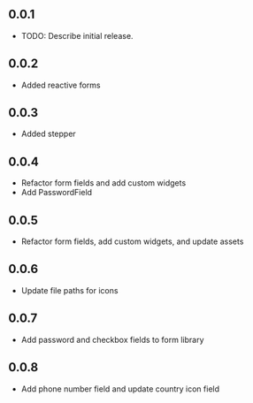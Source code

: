 ## 0.0.1

- TODO: Describe initial release.

## 0.0.2

- Added reactive forms

## 0.0.3

- Added stepper

## 0.0.4

- Refactor form fields and add custom widgets
- Add PasswordField

## 0.0.5

- Refactor form fields, add custom widgets, and update assets

## 0.0.6

- Update file paths for icons

## 0.0.7

- Add password and checkbox fields to form library

## 0.0.8

- Add phone number field and update country icon field
